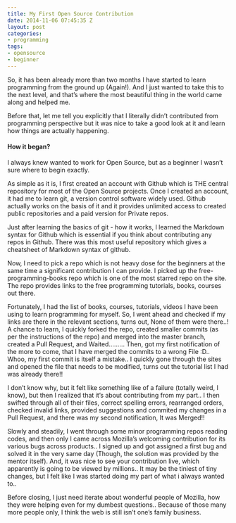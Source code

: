 ```yaml
---
title: My First Open Source Contribution
date: 2014-11-06 07:45:35 Z
layout: post
categories:
- programming
tags:
- opensource
- beginner
---
```


So, it has been already more than two months I have started to learn programming from the ground up (Again!). And I just wanted to take this to the next level, and that’s where the most beautiful thing in the world came along and helped me.

Before that, let me tell you explicitly that I literally didn’t contributed from programming perspective but it was nice to take a good look at it and learn how things are actually happening.

<!-- more -->

#### How it began?

I always knew wanted to work for Open Source, but as a beginner I wasn’t sure where to begin exactly.

As simple as it is, I first created an account with Github which is THE central repository for most of the Open Source projects. Once I created an account, it had me to learn git, a version control software widely used. Github actually works on the basis of it and it provides unlimited access to created public repositories and a paid version for Private repos.

Just after learning the basics of git - how it works, I learned the Markdown syntax for Github which is essential if you think about contributing any repos in Github. There was this most useful repository which gives a cheatsheet of Markdown syntax of github.

Now, I need to pick a repo which is not heavy dose for the beginners at the same time a significant contribution I can provide. I picked up the free-programming-books repo which is one of the most starred repo on the site. The repo provides links to the free programming tutorials, books, courses out there.

Fortunately, I had the list of books, courses, tutorials, videos I have been using to learn programming for myself. So, I went ahead and checked if my links are there in the relevant sections, turns out, None of them were there..! A chance to learn, I quickly forked the repo, created smaller commits (as per the instructions of the repo) and merged into the master branch, created a Pull Request, and Waited……… Then, got my first notification of the more to come, that I have merged the commits to a wrong File :D.. Whoo, my first commit is itself a mistake.. I quickly gone through the sites and opened the file that needs to be modified, turns out the tutorial list I had was already there!!

I don’t know why, but it felt like something like of a failure (totally weird, I know), but then I realized that it’s about contributing from my part.. I then swifted through all of their files, correct spelling errors, rearranged orders, checked invalid links, provided suggestions and commited my changes in a Pull Request, and there was my second notification, It was Merged!!

Slowly and steadily, I went through some minor programming repos reading codes, and then only I came across Mozilla’s welcoming contribution for its various bugs across products.. I signed up and got assigned a first bug and solved it in the very same day (Though, the solution was provided by the mentor itself). And, it was nice to see your contribution live, which apparently is going to be viewed by millions.. It may be the tiniest of tiny changes, but I felt like I was started doing my part of what i always wanted to..

Before closing, I just need iterate about wonderful people of Mozilla, how they were helping even for my dumbest questions.. Because of those many more people only, I think the web is still isn’t one’s family business.
